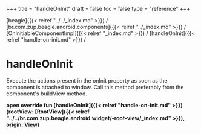 +++
title = "handleOnInit"
draft = false
toc = false
type = "reference"
+++

[beagle]({{< relref "../../_index.md" >}}) / [br.com.zup.beagle.android.components]({{< relref "../_index.md" >}}) / [OnInitiableComponentImpl]({{< relref "_index.md" >}}) / [handleOnInit]({{< relref "handle-on-init.md" >}}) / 



# handleOnInit  


Execute the actions present in the onInit property as soon as the component is attached to window. Call this method preferably from the component's buildView method.

  
  
<b><b>open override fun [handleOnInit]({{< relref "handle-on-init.md" >}})(rootView: [RootView]({{< relref "../../br.com.zup.beagle.android.widget/-root-view/_index.md" >}}), origin: [View](https://developer.android.com/reference/kotlin/android/view/View.html))</b></b>  




